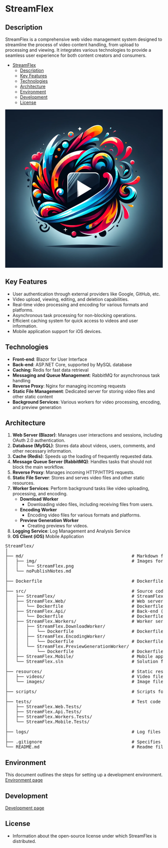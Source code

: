 # StreamFlex

## Description
StreamFlex is a comprehensive web video management system designed to streamline the process of video content handling, from upload to processing and viewing. It integrates various technologies to provide a seamless user experience for both content creators and consumers.

- [StreamFlex](#streamflex)
  - [Description](#description)
  - [Key Features](#key-features)
  - [Technologies](#technologies)
  - [Architecture](#architecture)
  - [Environment](#environment)
  - [Development](#development)
  - [License](#license)

![StreamFlex](md/img/StreamFlex.png)

## Key Features
- User authentication through external providers like Google, GitHub, etc.
- Video upload, viewing, editing, and deletion capabilities.
- Real-time video processing and encoding for various formats and platforms.
- Asynchronous task processing for non-blocking operations.
- Efficient caching system for quick access to videos and user information.
- Mobile application support for iOS devices.

## Technologies
- **Front-end**: Blazor for User Interface
- **Back-end**: ASP.NET Core, supported by MySQL database
- **Caching**: Redis for fast data retrieval
- **Messaging and Queue Management**: RabbitMQ for asynchronous task handling
- **Reverse Proxy**: Nginx for managing incoming requests
- **Static File Management**: Dedicated server for storing video files and other static content
- **Background Services**: Various workers for video processing, encoding, and preview generation

## Architecture
1. **Web Server (Blazor)**: Manages user interactions and sessions, including OAuth 2.0 authentication.
2. **Database (MySQL)**: Stores data about videos, users, comments, and other necessary information.
3. **Cache (Redis)**: Speeds up the loading of frequently requested data.
4. **Message Queue Server (RabbitMQ)**: Handles tasks that should not block the main workflow.
5. **Reverse Proxy**: Manages incoming HTTP/HTTPS requests.
6. **Static File Server**: Stores and serves video files and other static resources.
7. **Worker Services**: Perform background tasks like video uploading, processing, and encoding.
     - **Download Worker**
       - Downloading video files, including receiving files from users.
     - **Encoding Worker**
       - Encoding video files for various formats and platforms.
     - **Preview Generation Worker**
       - Creating previews for videos.
8. **Logging Service**: Log Management and Analysis Service
9. **OS Client (iOS)** Mobile Application

<pre>
StreamFlex/
│
├── md/                                         # Markdown files
│   ├── img/                                    # Images for markdown files
│   │   └── StreamFlex.png
│   └── noPublishNotes.md
│
├── Dockerfile                                  # Dockerfile for the whole application
│
├── src/                                        # Source code
│   ├── StreamFlex/                             # StreamFlex project files
│   ├── StreamFlex.Web/                         # Web server (Blazor)
│   │   └── Dockerfile                          # Dockerfile for the web server
│   ├── StreamFlex.Api/                         # Back-end (ASP.NET Core)
│   │   └── Dockerfile                          # Dockerfile for the back-end
│   ├── StreamFlex.Workers/                     # Worker services
│   │   ├── StreamFlex.DownloadWorker/
│   │   │   └── Dockerfile                      # Dockerfile for the download worker
│   │   ├── StreamFlex.EncodingWorker/
│   │   │   └── Dockerfile                      # Dockerfile for the encoding worker
│   │   └── StreamFlex.PreviewGenerationWorker/
│   │       └── Dockerfile                      # Dockerfile for the preview generation worker
│   ├── StreamFlex.Mobile/                      # Mobile application (iOS)
│   └── StreamFlex.sln                          # Solution file
│
├── resources/                                  # Static resources
│   ├── videos/                                 # Video files
│   └── images/                                 # Image files
│
├── scripts/                                    # Scripts for building, deployment, etc.
│
├── tests/                                      # Test code
│   ├── StreamFlex.Web.Tests/
│   ├── StreamFlex.Api.Tests/
│   ├── StreamFlex.Workers.Tests/
│   └── StreamFlex.Mobile.Tests/
│
├── logs/                                       # Log files
│
├── .gitignore                                  # Specifies intentionally untracked files to ignore
└── README.md                                   # Readme file
</pre>


## Environment
This document outlines the steps for setting up a development environment.  
[Environment page](md/environment/environment.md)

## Development
[Development page](md/development/development.md)

<!--
## Getting Started
- Detailed instructions on setting up the StreamFlex environment.
- Guidelines for configuring each component of the system.

## Contributions

- Guidelines for developers interested in contributing to StreamFlex.
- How to submit pull requests, report bugs, and suggest features.

## Support

- Details on how to get support, including contact information for the development team.
- Links to community forums or discussion boards.

## User Scenario
## Development and Deployment
-->

## License

- Information about the open-source license under which StreamFlex is distributed.
